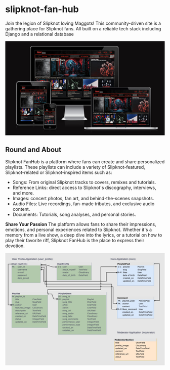 # slipknot-fan-hub
Join the legion of Slipknot loving Maggots! This community-driven site is a gathering place for Slipknot fans. All built on a reliable tech stack including Django and a relational database

![Mockup responsive](documentation/mockup-responsive.png)

## Round and About


Slipknot FanHub is a platform where fans can create and share personalized playlists. These playlists can include a variety of Slipknot-featured, Slipknot-related or Slipknot-inspired items such as:


- Songs: From original Slipknot tracks to covers, remixes and tutorials.
- Reference Links: direct access to Slipknot's discography, interviews, and more.
- Images: concert photos, fan art, and behind-the-scenes snapshots.
- Audio Files: Live recordings, fan-made tributes, and exclusive audio content.
- Documents: Tutorials, song analyses, and personal stories.

**Share Your Passion**
The platform allows fans to share their impressions, emotions, and personal experiences related to Slipknot. Whether it's a memory from a live show, a deep dive into the lyrics, or a tutorial on how to play their favorite riff, Slipknot FanHub is the place to express their devotion.



![Database Schema](documentation/fanhub-data-schema.jpg)


